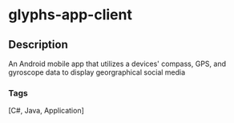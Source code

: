 # glyphs-app-client

## Description
An Android mobile app that utilizes a devices' compass, GPS, and gyroscope data to display georgraphical social media

### Tags
[C#, Java, Application]
